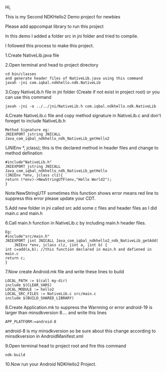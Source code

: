 Hi,

This is my Second NDKHello2 Demo project for newbies

Please add appcompat library to run this project

In this demo I added a folder src in jni folder and tried to compile.

I followed this process to make this project.

1.Create NativeLib.java file

2.Open terminal and head to project directory

	cd bin/classes 
	and generate header files of NativeLib.java using this command
	javah -jni com.iqbal.ndkhello.ndk.NativeLib
	
3.Copy NativeLib.h file in jni folder (Create if not exist in project root)
or you can use this command 

	javah -jni -o ../../jni/NativeLib.h com.iqbal.ndkhello.ndk.NativeLib

4.Create NativeLib.c file and copy method signature in NativeLib.c
and don't foreget to include NativeLib.h

	Method Signature eg:
	JNIEXPORT jstring JNICALL Java_com_iqbal_ndkhello_ndk_NativeLib_getHello2
(JNIEnv *, jclass);
	this is the declared method in header files and change to method defination
	
	#include"NativeLib.h"
	JNIEXPORT jstring JNICALL Java_com_iqbal_ndkhello_ndk_NativeLib_getHello
	(JNIEnv *env, jclass clz){
	return (*env)->NewStringUTF(env,"Hello World2");
	}

Note:NewStringUTF sometimes this function shows error means red line to suppress this error please update your CDT.

5.Add new folder in jni called src add some c files and header files as I did main.c and main.h

6.Call main.h function in NativeLib.c by including main.h header files.

	Eg:
	#include"src/main.h"
	JNIEXPORT jint JNICALL Java_com_iqbal_ndkhello2_ndk_NativeLib_getAdd(
		JNIEnv *env, jclass clz, jint a, jint b) {
	int c=add(a,b); //this function declared in main.h and defiened in main.c
	return c;
	}
	
7.Now create Android.mk file and write these lines to build

	LOCAL_PATH := $(call my-dir)
	include $(CLEAR_VARS)
	LOCAL_MODULE := hello2
	LOCAL_SRC_FILES := NativeLib.c src/main.c
	include $(BUILD_SHARED_LIBRARY)

8.Create Application.mk to suppress the Warnning or error android-19 is larger than minsdkversion 8....
and write this lines

	APP_PLATFORM:=android-8

android-8 is my minsdkversion so be sure about this change according to minsdkversion in AndroidManifest.xml


9.Open terminal head to project root and fire this command 

	ndk-build

10.Now run your Android NDKHello2 Project.
	
